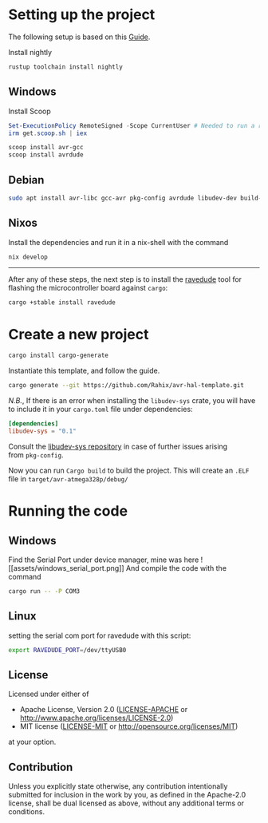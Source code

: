 # Setting up the project
The following setup is based on this [Guide](https://blog.logrocket.com/complete-guide-running-rust-arduino/).

Install nightly
```bash
rustup toolchain install nightly
```
## Windows
Install Scoop
```powershell
Set-ExecutionPolicy RemoteSigned -Scope CurrentUser # Needed to run a remote script the first time
irm get.scoop.sh | iex
```

```powershell
scoop install avr-gcc
scoop install avrdude
```
## Debian
```bash
sudo apt install avr-libc gcc-avr pkg-config avrdude libudev-dev build-essential
```
## Nixos
Install the dependencies and run it in a nix-shell with the command
```
nix develop
```

--- 
After any of these steps, the next step is to install the [ravedude](https://github.com/Rahix/avr-hal/blob/main/ravedude) tool for flashing the microcontroller board against `cargo`:
```bash
cargo +stable install ravedude
```

# Create a new project
```bash
cargo install cargo-generate
```

Instantiate this template, and follow the guide.
```bash
cargo generate --git https://github.com/Rahix/avr-hal-template.git
```

_N.B._, If there is an error when installing the `libudev-sys` crate, you will have to include it in your `cargo.toml` file under dependencies:
```toml
[dependencies]
libudev-sys = "0.1"
```
Consult the [libudev-sys repository](https://github.com/dcuddeback/libudev-sys) in case of further issues arising from `pkg-config`.

Now you can run `Cargo build` to build the project. This will create an `.ELF` file in `target/avr-atmega328p/debug/`

# Running the code
## Windows
Find the Serial Port under device manager, mine was here
![[assets/windows_serial_port.png]]
And compile the code with the command
```bash
cargo run -- -P COM3
```

## Linux
setting the serial com port for ravedude with this script:

```bash
export RAVEDUDE_PORT=/dev/ttyUSB0
```

## License
Licensed under either of

 - Apache License, Version 2.0
   ([LICENSE-APACHE](LICENSE-APACHE) or <http://www.apache.org/licenses/LICENSE-2.0>)
 - MIT license
   ([LICENSE-MIT](LICENSE-MIT) or <http://opensource.org/licenses/MIT>)

at your option.

## Contribution
Unless you explicitly state otherwise, any contribution intentionally submitted
for inclusion in the work by you, as defined in the Apache-2.0 license, shall
be dual licensed as above, without any additional terms or conditions.
